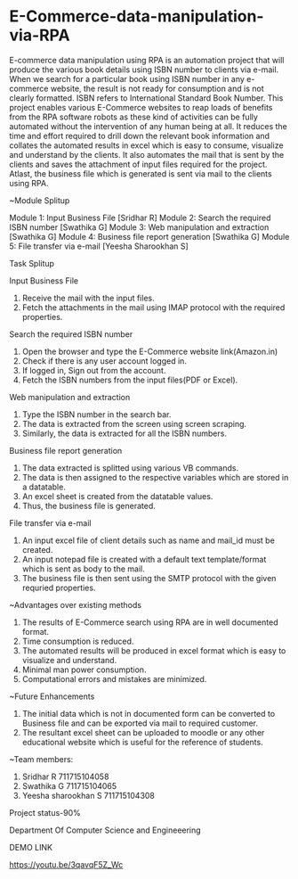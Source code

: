 # E-Commerce-data-manipulation-via-RPA
E-commerce data manipulation using RPA is an automation project that will produce the various book details using ISBN number to clients via e-mail. When we search for a particular book using ISBN number in any e-commerce website, the result is not ready for consumption and is not clearly formatted. ISBN refers to International Standard Book Number. 
           This project enables various E-Commerce websites to reap loads of benefits from the RPA software robots as these kind of activities can be fully automated without the intervention of any human being at all.  It reduces the time and effort required to drill down the relevant book information and collates the automated results in excel which is easy to consume, visualize and understand by the clients. It also automates the mail that is sent by the clients and saves the attachment of input files required for the project. Atlast, the business file which is generated is sent via mail to the clients using RPA. 


~Module Splitup

Module 1: Input Business File                [Sridhar R]
Module 2: Search the required ISBN number    [Swathika G]
Module 3: Web manipulation and extraction    [Swathika G]
Module 4: Business file report generation    [Swathika G]
Module 5: File transfer via e-mail           [Yeesha Sharookhan S] 

Task Splitup

Input Business File

1) Receive the mail with the input files.
2) Fetch the attachments in the mail using IMAP protocol with the required properties.
     
Search the required ISBN number

1) Open the browser and type the E-Commerce website link(Amazon.in)
2) Check if there is any user account logged in.
3) If logged in, Sign out from the account.
4) Fetch the ISBN numbers from the input files(PDF or Excel).


Web manipulation and extraction

1) Type the ISBN number in the search bar.
2) The data is extracted from the screen using screen scraping.
3) Similarly, the data is extracted for all the ISBN numbers.

Business file report generation 

1) The data extracted is splitted using various VB commands.
2) The data is then assigned to the respective variables which are stored in a datatable.
3) An excel sheet is created from the datatable values.
4) Thus, the business file is generated.

File transfer via e-mail

1) An input excel file of client details such as name and mail_id must be created.
2) An input notepad file is created with a default text template/format  which is sent as body to the mail.
3) The business file is then sent using the SMTP protocol with the given requried properties.

~Advantages over existing methods

1) The results of  E-Commerce search using RPA are in well documented format. 
2) Time consumption is reduced.
3) The automated results will be produced in excel format which is easy to visualize and understand.
4) Minimal man power consumption. 
5) Computational errors and mistakes are minimized. 

~Future Enhancements

1) The initial data which is not in documented form can be converted to Business file and can be exported via mail to required customer.
2) The resultant excel sheet can be uploaded to moodle or any other educational website which is useful for the reference of students.

~Team members: 
1) Sridhar R                711715104058
2) Swathika G               711715104065
3) Yeesha sharookhan S      711715104308

Project status-90%

Department Of Computer Science and Engineeering


DEMO LINK

https://youtu.be/3qavqF5Z_Wc
